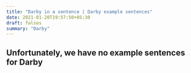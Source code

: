 ```yaml
---
title: "Darby in a sentence | Darby example sentences"
date: 2021-01-20T19:57:50+05:30
draft: falses
summary: "Darby"
---
```

## Unfortunately, we have no example sentences for Darby                 
